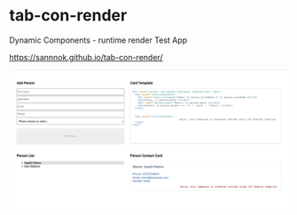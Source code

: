 # tab-con-render
Dynamic Components - runtime render Test App

https://sannnok.github.io/tab-con-render/

![App Screenshot](./angular_fw/src/assets/Screenshot.png)